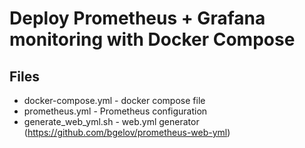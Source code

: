 # Deploy Prometheus + Grafana monitoring with Docker Compose

## Files
- docker-compose.yml - docker compose file
- prometheus.yml - Prometheus configuration
- generate_web_yml.sh - web.yml generator (https://github.com/bgelov/prometheus-web-yml)
